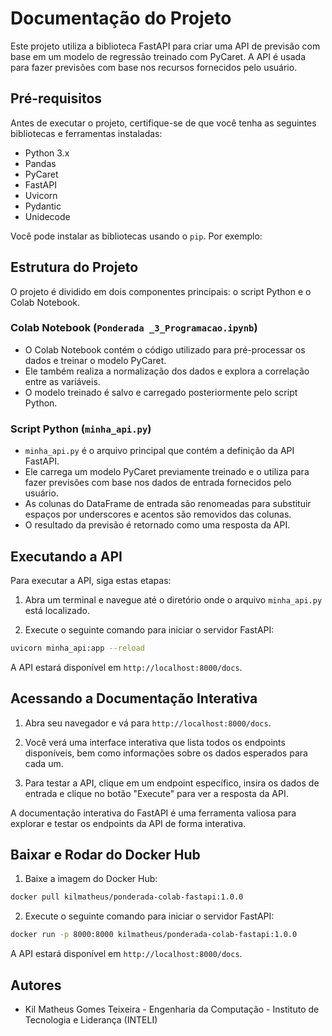 # Documentação do Projeto

Este projeto utiliza a biblioteca FastAPI para criar uma API de previsão com base em um modelo de regressão treinado com PyCaret. A API é usada para fazer previsões com base nos recursos fornecidos pelo usuário.

## Pré-requisitos

Antes de executar o projeto, certifique-se de que você tenha as seguintes bibliotecas e ferramentas instaladas:

- Python 3.x
- Pandas
- PyCaret
- FastAPI
- Uvicorn
- Pydantic
- Unidecode

Você pode instalar as bibliotecas usando o `pip`. Por exemplo:


## Estrutura do Projeto

O projeto é dividido em dois componentes principais: o script Python e o Colab Notebook.

### Colab Notebook (`Ponderada _3_Programacao.ipynb`)

- O Colab Notebook contém o código utilizado para pré-processar os dados e treinar o modelo PyCaret.
- Ele também realiza a normalização dos dados e explora a correlação entre as variáveis.
- O modelo treinado é salvo e carregado posteriormente pelo script Python.

### Script Python (`minha_api.py`)

- `minha_api.py` é o arquivo principal que contém a definição da API FastAPI.
- Ele carrega um modelo PyCaret previamente treinado e o utiliza para fazer previsões com base nos dados de entrada fornecidos pelo usuário.
- As colunas do DataFrame de entrada são renomeadas para substituir espaços por underscores e acentos são removidos das colunas.
- O resultado da previsão é retornado como uma resposta da API.


## Executando a API

Para executar a API, siga estas etapas:

1. Abra um terminal e navegue até o diretório onde o arquivo `minha_api.py` está localizado.

2. Execute o seguinte comando para iniciar o servidor FastAPI:

```bash
uvicorn minha_api:app --reload
```
A API estará disponível em `http://localhost:8000/docs`.

## Acessando a Documentação Interativa

1. Abra seu navegador e vá para `http://localhost:8000/docs`.

2. Você verá uma interface interativa que lista todos os endpoints disponíveis, bem como informações sobre os dados esperados para cada um.

3. Para testar a API, clique em um endpoint específico, insira os dados de entrada e clique no botão "Execute" para ver a resposta da API.

A documentação interativa do FastAPI é uma ferramenta valiosa para explorar e testar os endpoints da API de forma interativa.

## Baixar e Rodar do Docker Hub

1. Baixe a imagem do Docker Hub:

```bash
docker pull kilmatheus/ponderada-colab-fastapi:1.0.0
```

2. Execute o seguinte comando para iniciar o servidor FastAPI:

```bash
docker run -p 8000:8000 kilmatheus/ponderada-colab-fastapi:1.0.0
```

A API estará disponível em `http://localhost:8000/docs`.


## Autores

- Kil Matheus Gomes Teixeira - Engenharia da Computação - Instituto de Tecnologia e Liderança (INTELI)